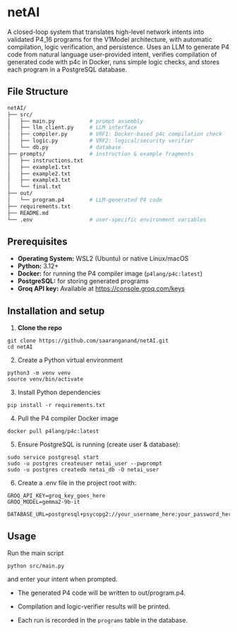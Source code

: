 # netAI

A closed-loop system that translates high-level network intents into validated P4_16 programs for the V1Model architecture, with automatic compilation, logic verification, and persistence.
Uses an LLM to generate P4 code from natural language user-provided intent, verifies compilation of generated code with p4c in Docker, runs simple logic checks, and stores each program in a PostgreSQL database.

## File Structure

```bash
netAI/
├── src/
│   ├── main.py           # prompt assembly
│   ├── llm_client.py     # LLM interface
│   ├── compiler.py       # VRF1: Docker-based p4c compilation check
│   ├── logic.py          # VRF2: logical/security verifier
│   └── db.py             # database
├── prompts/              # instruction & example fragments
│   ├── instructions.txt
│   ├── example1.txt
│   ├── example2.txt
│   ├── example3.txt
│   └── final.txt
├── out/                  
│   └── program.p4        # LLM-generated P4 code
├── requirements.txt
├── README.md
└── .env                  # user-specific environment variables
```

## Prerequisites

- **Operating System:** WSL2 (Ubuntu) or native Linux/macOS  
- **Python:** 3.12+  
- **Docker:** for running the P4 compiler image (`p4lang/p4c:latest`)  
- **PostgreSQL:** for storing generated programs
- **Groq API key:** Available at https://console.groq.com/keys

## Installation and setup

1. **Clone the repo**

```
git clone https://github.com/saaranganand/netAI.git
cd netAI
```

2. Create a Python virtual environment

```
python3 -m venv venv
source venv/bin/activate
```

3. Install Python dependencies

```
pip install -r requirements.txt
```

4. Pull the P4 compiler Docker image

```
docker pull p4lang/p4c:latest
```

5. Ensure PostgreSQL is running (create user & database):

```
sudo service postgresql start
sudo -u postgres createuser netai_user --pwprompt
sudo -u postgres createdb netai_db -O netai_user
```

6. Create a .env file in the project root with:
```env
GROQ_API_KEY=groq_key_goes_here
GROQ_MODEL=gemma2-9b-it

DATABASE_URL=postgresql+psycopg2://your_username_here:your_password_here@localhost/netai_db
```

## Usage

Run the main script

```
python src/main.py
```

and enter your intent when prompted.

- The generated P4 code will be written to out/program.p4.

- Compilation and logic-verifier results will be printed.

- Each run is recorded in the `programs` table in the database.
